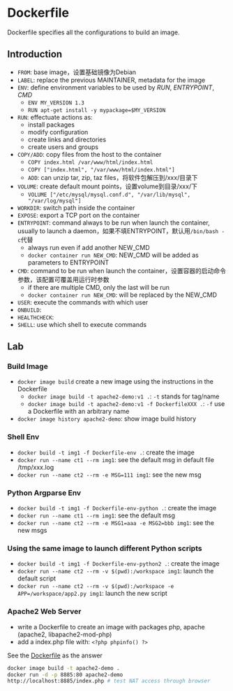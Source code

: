# Dockerfile
Dockerfile specifies all the configurations to build an image.


## Introduction
- `FROM`: base image，设置基础镜像为Debian
- `LABEL`: replace the previous MAINTAINER, metadata for the image
- `ENV`: define environment variables to be used by *RUN*, *ENTRYPOINT*, *CMD*
  - `ENV MY_VERSION 1.3`
  - `RUN apt-get install -y mypackage=$MY_VERSION`
- `RUN`: effectuate actions as:  
  - install packages
  - modify configuration
  - create links and directories
  - create users and groups
- `COPY/ADD`: copy files from the host to the container
  - `COPY index.html /var/www/html/index.html`
  - `COPY ["index.html", "/var/www/html/index.html"]`
  - `ADD`: can unzip tar, zip, taz files，将软件包解压到/xxx/目录下
- `VOLUME`: create default mount points，设置volume到目录/xxx/下
  - `VOLUME ["/etc/mysql/mysql.conf.d", "/var/lib/mysql", "/var/log/mysql"]`
- `WORKDIR`: switch path inside the container
- `EXPOSE`: export a TCP port on the container
- `ENTRYPOINT`: command always to be run when launch the container, usually to launch a daemon，如果不填ENTRYPOINT，默认用`/bin/bash -c`代替
  - always run even if add another NEW_CMD
  - `docker container run NEW_CMD`: NEW_CMD will be added as parameters to ENTRYPOINT
- `CMD`: command to be run when launch the container，设置容器的启动命令参数，该配置可覆盖用运⾏时参数
  - if there are multiple CMD, only the last will be run 
  - `docker container run NEW_CMD`: will be replaced by the NEW_CMD
- `USER`: execute the commands with which user
- `ONBUILD`:
- `HEALTHCHECK`: 
- `SHELL`: use which shell to execute commands

## Lab


### Build Image
- `docker image build` create a new image using the instructions in the Dockerfile
  - `docker image build -t apache2-demo:v1 .`: `-t` stands for tag/name 
  - `docker image build -t apache2-demo:v1 -f DockerfileXXX .`: `-f` use a Dockerfile with an arbitrary name
- `docker image history apache2-demo`: show image build history 

### Shell Env
- `docker build -t img1 -f Dockerfile-env .`: create the image
- `docker run --name ct1 --rm img1`: see the default msg in default file /tmp/xxx.log
- `docker run --name ct2 --rm -e MSG=111 img1`: see the new msg

### Python Argparse Env
- `docker build -t img1 -f Dockerfile-env-python .`: create the image
- `docker run --name ct1 --rm img1`: see the default msg
- `docker run --name ct2 --rm -e MSG1=aaa -e MSG2=bbb img1`: see the new msgs

### Using the same image to launch different Python scripts
- `docker build -t img1 -f Dockerfile-env-python2 .`: create the image
- `docker run --name ct2 --rm -v $(pwd):/workspace img1`: launch the default script
- `docker run --name ct2 --rm -v $(pwd):/workspace -e APP=/workspace/app2.py img1`: launch the new script

### Apache2 Web Server
- write a Dockerfile to create an image with packages php, apache (apache2, libapache2-mod-php)
- add a index.php file with: `<?php phpinfo() ?>`

See the [Dockerfile](Dockerfile) as the answer
```bash
docker image build -t apache2-demo .
docker run -d -p 8885:80 apache2-demo
http://localhost:8885/index.php # test NAT access through browser
```
